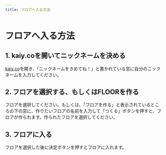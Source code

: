 ```yaml
---
title: フロアへ入る方法
---
```


# フロアへ入る方法

## 1. kaiy.coを開いてニックネームを決める
[kaiy.co](https://kaiy.co/)を開き、「ニックネームをきめてね！」と書かれている窓に自分のニックネームを入力してください。
## 2. フロアを選択する、もしくはFLOORを作る
フロアを選択してください。もしくは、「フロアを作る」と表示されているところの下の窓に、作りたいフロアの名前を入力して「つくる」ボタンを押すと、フロアが作られます。作られたフロアを選択してください。
## 3. フロアに入る
フロアを選択した後に決定ボタンを押すとフロアに入れます。